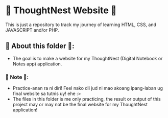 # 🌱 ThoughtNest Website 🌱

This is just a repository to track my journey of learning HTML, CSS, and JAVASCRIPT and/or PHP.

## 🌱 About this folder 🌱:
 * The goal is to make a website for my ThoughtNest (Digital Notebook or Notes app) application.

### 🌱 Note 🌱:
* Practice-anan ra ni diri! Feel nako dli jud ni mao akoang ipang-laban ug final website sa tutnis uy! ehe :>
* The files in this folder is me only practicing, the result or output of this project may or may not be the final website for my ThoughtNest application!
